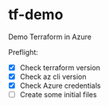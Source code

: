 # tf-demo

Demo Terraform in Azure

Preflight: 
- [x] Check terraform version 
- [x] Check az cli version 
- [x] Check Azure credentials
- [ ] Create some initial files